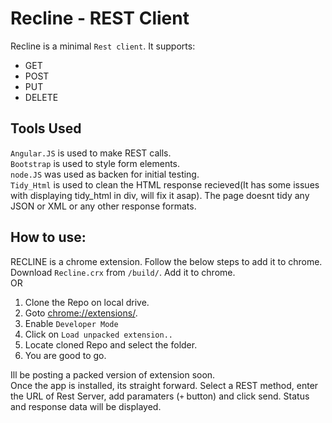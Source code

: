 # Recline - REST Client

Recline is a minimal `Rest client`. It supports:
  - GET  
  - POST
  - PUT
  - DELETE
## Tools Used
`Angular.JS` is used to make REST calls.  
`Bootstrap` is used to style form elements.  
`node.JS` was used as backen for initial testing.  
`Tidy_Html` is used to clean the HTML response recieved(It has some issues with displaying tidy_html in div, will fix it asap). The page doesnt tidy any JSON or XML or any other response formats.  
## How to use:  
RECLINE is a chrome extension. Follow the below steps to add it to chrome.  
Download `Recline.crx` from `/build/`. Add it to chrome.  
OR  
1. Clone the Repo on local drive.
2. Goto [chrome://extensions/](chrome://extensions).
3. Enable `Developer Mode`
4. Click on `Load unpacked extension..`
5. Locate cloned Repo and select the folder.
6. You are good to go.

Ill be posting a packed version of extension soon.  
Once the app is installed, its straight forward. Select a REST method, enter the URL of Rest Server, add paramaters (`+` button) and click send. Status and response data will be displayed.